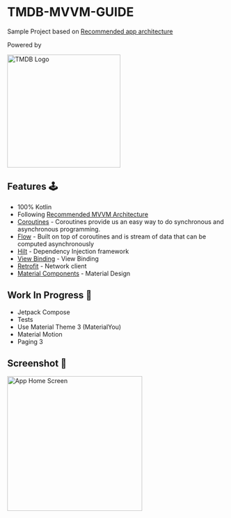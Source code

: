 # TMDB-MVVM-GUIDE
Sample Project based on [Recommended app architecture](https://developer.android.com/jetpack/guide)

Powered by

<img width="260" alt="TMDB Logo" src="https://user-images.githubusercontent.com/13759258/213716452-837c217d-49ac-442c-b7eb-5f1a76dff614.png">


## Features 🕹
- 100% Kotlin
- Following [Recommended MVVM Architecture](https://developer.android.com/jetpack/guide)
- [Coroutines](https://developer.android.com/kotlin/coroutines) - Coroutines provide us an easy way to do synchronous and asynchronous programming.
- [Flow](https://developer.android.com/kotlin/flow) - Built on top of coroutines and is stream of data that can be computed asynchronously
- [Hilt](https://dagger.dev/hilt/) - Dependency Injection framework
- [View Binding](https://developer.android.com/topic/libraries/view-binding) - View Binding
- [Retrofit](https://github.com/square/retrofit) - Network client
- [Material Components](https://github.com/material-components/material-components-android) - Material Design


## Work In Progress 🚧
- Jetpack Compose
- Tests
- Use Material Theme 3 (MaterialYou)
- Material Motion 
- Paging 3


## Screenshot 📱
<img width="310" alt="App Home Screen" src="https://user-images.githubusercontent.com/13759258/213719394-56e7137d-624c-400f-8525-132c5eba37c1.png">

